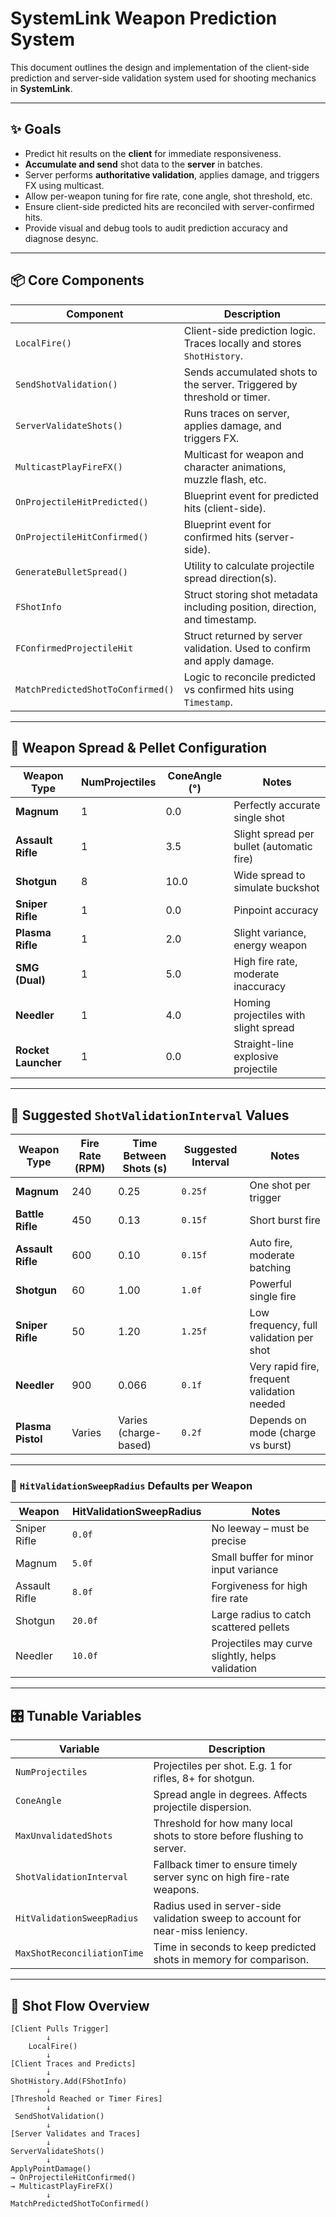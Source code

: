 # SystemLink Weapon Prediction System

This document outlines the design and implementation of the client-side prediction and server-side validation system used for shooting mechanics in **SystemLink**.

---

## ✨ Goals

- Predict hit results on the **client** for immediate responsiveness.
- **Accumulate and send** shot data to the **server** in batches.
- Server performs **authoritative validation**, applies damage, and triggers FX using multicast.
- Allow per-weapon tuning for fire rate, cone angle, shot threshold, etc.
- Ensure client-side predicted hits are reconciled with server-confirmed hits.
- Provide visual and debug tools to audit prediction accuracy and diagnose desync.

---

## 📦 Core Components

| Component                    | Description                                                                 |
|-----------------------------|-----------------------------------------------------------------------------|
| `LocalFire()`               | Client-side prediction logic. Traces locally and stores `ShotHistory`.      |
| `SendShotValidation()`      | Sends accumulated shots to the server. Triggered by threshold or timer.     |
| `ServerValidateShots()`     | Runs traces on server, applies damage, and triggers FX.                     |
| `MulticastPlayFireFX()`     | Multicast for weapon and character animations, muzzle flash, etc.           |
| `OnProjectileHitPredicted()`| Blueprint event for predicted hits (client-side).                          |
| `OnProjectileHitConfirmed()`| Blueprint event for confirmed hits (server-side).                          |
| `GenerateBulletSpread()`    | Utility to calculate projectile spread direction(s).                        |
| `FShotInfo`                 | Struct storing shot metadata including position, direction, and timestamp.  |
| `FConfirmedProjectileHit`   | Struct returned by server validation. Used to confirm and apply damage.     |
| `MatchPredictedShotToConfirmed()` | Logic to reconcile predicted vs confirmed hits using `Timestamp`.        |

---

## 🔧 Weapon Spread & Pellet Configuration

| Weapon Type      | NumProjectiles | ConeAngle (°) | Notes                                         |
|------------------|----------------|----------------|-----------------------------------------------|
| **Magnum**        | 1              | 0.0            | Perfectly accurate single shot                |
| **Assault Rifle** | 1              | 3.5            | Slight spread per bullet (automatic fire)     |
| **Shotgun**       | 8              | 10.0           | Wide spread to simulate buckshot              |
| **Sniper Rifle**  | 1              | 0.0            | Pinpoint accuracy                             |
| **Plasma Rifle**  | 1              | 2.0            | Slight variance, energy weapon                |
| **SMG (Dual)**    | 1              | 5.0            | High fire rate, moderate inaccuracy           |
| **Needler**       | 1              | 4.0            | Homing projectiles with slight spread         |
| **Rocket Launcher**| 1             | 0.0            | Straight-line explosive projectile            |

---

## 🧮 Suggested `ShotValidationInterval` Values

| Weapon Type      | Fire Rate (RPM) | Time Between Shots (s) | Suggested Interval | Notes                                         |
|------------------|-----------------|-------------------------|--------------------|-----------------------------------------------|
| **Magnum**        | 240             | 0.25                    | `0.25f`            | One shot per trigger                          |
| **Battle Rifle**  | 450             | 0.13                    | `0.15f`            | Short burst fire                              |
| **Assault Rifle** | 600             | 0.10                    | `0.15f`            | Auto fire, moderate batching                  |
| **Shotgun**       | 60              | 1.00                    | `1.0f`             | Powerful single fire                          |
| **Sniper Rifle**  | 50              | 1.20                    | `1.25f`            | Low frequency, full validation per shot       |
| **Needler**       | 900             | 0.066                   | `0.1f`             | Very rapid fire, frequent validation needed   |
| **Plasma Pistol** | Varies          | Varies (charge-based)   | `0.2f`             | Depends on mode (charge vs burst)             |

---

### 🔵 `HitValidationSweepRadius` Defaults per Weapon

| Weapon         | HitValidationSweepRadius | Notes                                              |
|----------------|--------------------------|----------------------------------------------------|
| Sniper Rifle   | `0.0f`                   | No leeway – must be precise                       |
| Magnum         | `5.0f`                   | Small buffer for minor input variance             |
| Assault Rifle  | `8.0f`                   | Forgiveness for high fire rate                    |
| Shotgun        | `20.0f`                  | Large radius to catch scattered pellets           |
| Needler        | `10.0f`                  | Projectiles may curve slightly, helps validation  |

---

## 🎛️ Tunable Variables

| Variable                   | Description                                                                 |
|----------------------------|-----------------------------------------------------------------------------|
| `NumProjectiles`           | Projectiles per shot. E.g. 1 for rifles, 8+ for shotgun.                    |
| `ConeAngle`                | Spread angle in degrees. Affects projectile dispersion.                     |
| `MaxUnvalidatedShots`      | Threshold for how many local shots to store before flushing to server.      |
| `ShotValidationInterval`   | Fallback timer to ensure timely server sync on high fire-rate weapons.      |
| `HitValidationSweepRadius` | Radius used in server-side validation sweep to account for near-miss leniency. |
| `MaxShotReconciliationTime`| Time in seconds to keep predicted shots in memory for comparison.          |

---

## 🔁 Shot Flow Overview

```text
[Client Pulls Trigger]
        ↓
    LocalFire()
        ↓
[Client Traces and Predicts]
        ↓
ShotHistory.Add(FShotInfo)
        ↓
[Threshold Reached or Timer Fires]
        ↓
 SendShotValidation()
        ↓
[Server Validates and Traces]
        ↓
ServerValidateShots()
        ↓
ApplyPointDamage()
→ OnProjectileHitConfirmed()
→ MulticastPlayFireFX()
        ↓
MatchPredictedShotToConfirmed()
```

